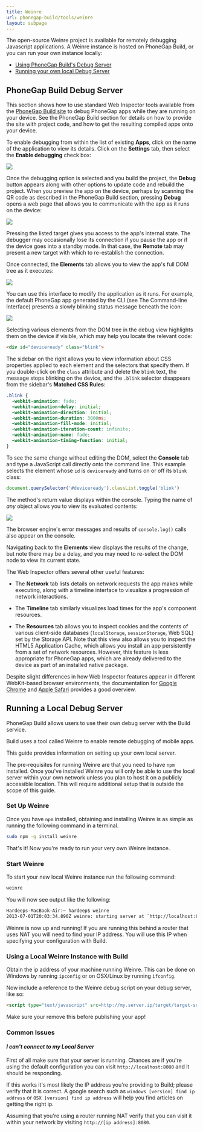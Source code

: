 ```yaml
---
title: Weinre
url: phonegap-build/tools/weinre
layout: subpage
---
```


The open-source Weinre project is available for remotely debugging Javascript applications. A Weinre instance is hosted on PhoneGap Build, or you can run your own instance locally:

- [Using PhoneGap Build's Debug Server](#phonegap-build-debug-server)
- [Running your own local Debug Server](#running-a-local-debug-server)

## PhoneGap Build Debug Server

This section shows how to use standard Web Inspector tools available from the <a href="https://build.phonegap.com" target="_blank">PhoneGap Build site</a> to debug PhoneGap apps while they are running on your device.  See the PhoneGap Build section for details on how to provide the site with project code, and how to get the resulting compiled apps onto your device.

To enable debugging from within the list of existing __Apps__, click on the name of the application to view its details. Click on the __Settings__ tab, then select the __Enable debugging__ check box:

![](/images/phonegap-build/pgbuild_dbg_select.png)

Once the debugging option is selected and you build the project, the __Debug__ button appears along with other options to update code and rebuild the project. When you preview the app on the device, perhaps by scanning the QR code as described in the PhoneGap Build section, pressing __Debug__ opens a web page that allows you to communicate with the app as it runs on the device:

![](/images/phonegap-build/pgbuild_dbg_remote.png)

Pressing the listed target gives you access to the app's internal state.  The debugger may occasionally lose its connection if you pause the app or if the device goes into a standby mode. In that case, the __Remote__ tab may present a new target with which to re-establish the connection.

Once connected, the __Elements__ tab allows you to view the app's full DOM tree as it executes:

![](/images/phonegap-build/pgbuild_dbg_elements.png)

You can use this interface to modify the application as it runs. For example, the default PhoneGap app generated by the CLI (see The Command-line Interface) presents a slowly blinking status message beneath the icon:

![](/images/phonegap-build/pgbuild_dbg_blink.png)

Selecting various elements from the DOM tree in the debug view highlights them on the device if visible, which may help you locate the relevant code:

```html
<div id="deviceready" class="blink">
```

The sidebar on the right allows you to view information about CSS properties applied to each element and the selectors that specify them.  If you double-click on the `class` attribute and delete the `blink` text, the message stops blinking on the device, and the `.blink` selector disappears from the sidebar's __Matched CSS Rules__:

```css
.blink {
  -webkit-animation: fade;
  -webkit-animation-delay: initial;
  -webkit-animation-direction: initial;
  -webkit-animation-duration: 3000ms;
  -webkit-animation-fill-mode: initial;
  -webkit-animation-iteration-count: infinite;
  -webkit-animation-name: fade;
  -webkit-animation-timing-function: initial;
}
```

To see the same change without editing the DOM, select the __Console__ tab and type a JavaScript call directly onto the command line. This example selects the element whose `id` is `deviceready` and turns on or off its `blink` class:

```js
document.querySelector('#deviceready').classList.toggle('blink')
```

The method's return value displays within the console. Typing the name of _any_ object allows you to view its evaluated contents:

![](/images/phonegap-build/pgbuild_dbg_toggle.png)

The browser engine's error messages and results of `console.log()` calls also appear on the console.

Navigating back to the __Elements__ view displays the results of the change, but note there may be a delay, and you may need to re-select the DOM node to view its current state.

The Web Inspector offers several other useful features:

- The __Network__ tab lists details on network requests the app makes while executing, along with a timeline interface to visualize a progression of network interactions.

- The __Timeline__ tab similarly visualizes load times for the app's component resources.

- The __Resources__ tab allows you to inspect cookies and the contents of various client-side databases (`localStorage`, `sessionStorage`, Web SQL) set by the Storage API.  Note that this view also allows you to inspect the HTML5 Application Cache, which allows you install an app persistently from a set of network resources. However, this feature is less appropriate for PhoneGap apps, which are already delivered to the device as part of an installed native package.

Despite slight differences in how Web Inspector features appear in different WebKit-based browser environments, the documentation for <a href="https://developers.google.com/chrome-developer-tools/" target="_blank">Google Chrome</a>
and <a href="https://developer.apple.com/library/safari/documentation/AppleApplications/Conceptual/Safari_Developer_Guide/Introduction/Introduction.html" target="_blank">Apple Safari</a> provides a good overview.

## Running a Local Debug Server

PhoneGap Build allows users to use their own debug server with the Build service.

Build uses a tool called Weinre to enable remote debugging of mobile apps.

This guide provides information on setting up your own local server.

The pre-requisites for running Weinre are that you need to have `npm` installed. Once you've installed Weinre you will only be able to use the local server within your own network unless you plan to host it on a publicly accessible location. This will require additional setup that is outside the scope of this guide.

### Set Up Weinre

Once you have `npm` installed, obtaining and installing Weinre is as simple as running the following command in a terminal.

```sh
sudo npm -g install weinre
```

That's it! Now you're ready to run your very own Weinre instance.

### Start Weinre

To start your new local Weinre instance run the following command:

```sh
weinre
```

You will now see output like the following:

```sh
Hardeeps-MacBook-Air:~ hardeep$ weinre
2013-07-01T20:03:34.890Z weinre: starting server at `http://localhost:8080`
```

Weinre is now up and running! If you are running this behind a router that uses NAT you will need to find your IP address. You will use this IP when specifying your configuration with Build.

### Using a Local Weinre Instance with Build

Obtain the ip address of your machine running Weinre. This can be done on Windows by running `ipconfig` or on OSX/Linux by running `ifconfig`.

Now include a reference to the Weinre debug script on your debug server, like so:

```html
<script type="text/javascript" src=http://my.server.ip/target/target-script-min.js#some_unique_key"></script>
```

<div class="alert-info">Make sure your remove this before publishing your app!</div>

### Common Issues

#### *I can't connect to my Local Server*

First of all make sure that your server is running. Chances are if you're using the default configuration you can visit `http://localhost:8080` and it should be responding.

If this works it's most likely the IP address you're providing to Build; please verify that it is correct. A google search such as `windows [version] find ip address` or `OSX [version] find ip address` will help you find articles on getting the right ip.

Assuming that you're using a router running NAT verify that you can visit it within your network by visiting `http://[ip address]:8080`.
